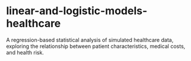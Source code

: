# linear-and-logistic-models-healthcare
A regression-based statistical analysis of simulated healthcare data,   exploring the relationship between patient characteristics, medical costs, and health risk.
